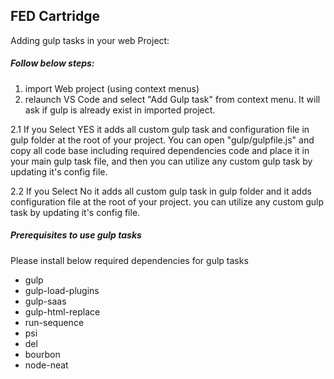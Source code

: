 ## FED Cartridge

Adding gulp tasks in your web Project:
##### Follow below steps:
1. import Web project (using context menus)
2. relaunch VS Code and select "Add Gulp task" from context menu. It will ask if gulp is already exist in imported project. 

2.1 If you Select YES it adds all custom gulp task and configuration file in gulp folder at the root of your project. You can open "gulp/gulpfile.js" and copy all code base including required dependencies code and place it in your main gulp task file, and then you can utilize any custom gulp task by updating it's config file.

2.2 If you Select No it adds all custom gulp task in gulp folder and it adds configuration file at the root of your project. you can utilize any custom gulp task by updating it's config file.

##### Prerequisites to use gulp tasks
Please install below required dependencies for gulp tasks
- gulp
- gulp-load-plugins
- gulp-saas
- gulp-html-replace
- run-sequence
- psi
- del
- bourbon
- node-neat
